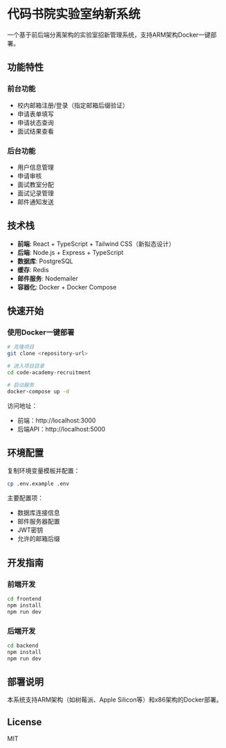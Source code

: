 # 代码书院实验室纳新系统

一个基于前后端分离架构的实验室招新管理系统，支持ARM架构Docker一键部署。

## 功能特性

### 前台功能
- 校内邮箱注册/登录（指定邮箱后缀验证）
- 申请表单填写
- 申请状态查询
- 面试结果查看

### 后台功能
- 用户信息管理
- 申请审核
- 面试教室分配
- 面试记录管理
- 邮件通知发送

## 技术栈

- **前端**: React + TypeScript + Tailwind CSS（新拟态设计）
- **后端**: Node.js + Express + TypeScript
- **数据库**: PostgreSQL
- **缓存**: Redis
- **邮件服务**: Nodemailer
- **容器化**: Docker + Docker Compose

## 快速开始

### 使用Docker一键部署

```bash
# 克隆项目
git clone <repository-url>

# 进入项目目录
cd code-academy-recruitment

# 启动服务
docker-compose up -d
```

访问地址：
- 前端：http://localhost:3000
- 后端API：http://localhost:5000

## 环境配置

复制环境变量模板并配置：

```bash
cp .env.example .env
```

主要配置项：
- 数据库连接信息
- 邮件服务器配置
- JWT密钥
- 允许的邮箱后缀

## 开发指南

### 前端开发

```bash
cd frontend
npm install
npm run dev
```

### 后端开发

```bash
cd backend
npm install
npm run dev
```

## 部署说明

本系统支持ARM架构（如树莓派、Apple Silicon等）和x86架构的Docker部署。

## License

MIT